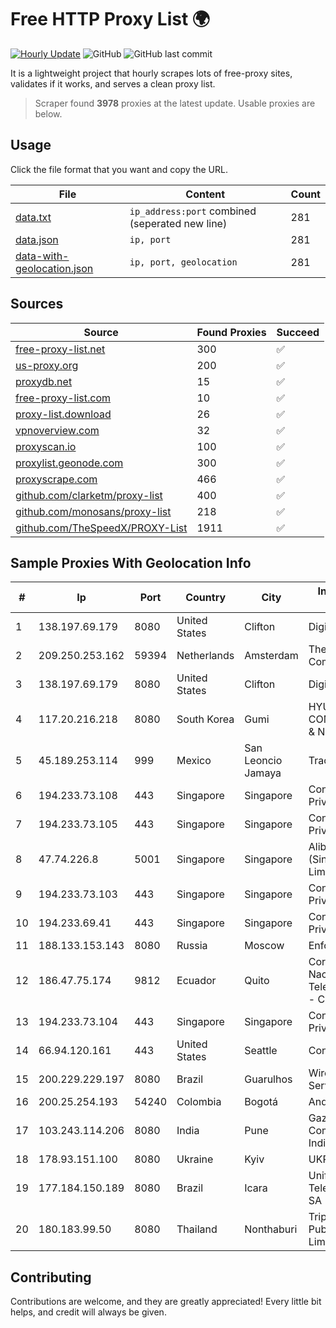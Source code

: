 
# Free HTTP Proxy List 🌍

[![Hourly Update](https://github.com/mertguvencli/http-proxy-list/actions/workflows/main.yml/badge.svg?branch=main)](https://github.com/mertguvencli/http-proxy-list/actions/workflows/main.yml)
![GitHub](https://img.shields.io/github/license/mertguvencli/http-proxy-list)
![GitHub last commit](https://img.shields.io/github/last-commit/mertguvencli/http-proxy-list)

It is a lightweight project that hourly scrapes lots of free-proxy sites, validates if it works, and serves a clean proxy list.


> Scraper found **3978** proxies at the latest update. Usable proxies are below.

## Usage

Click the file format that you want and copy the URL.


|File|Content|Count|
|----|-------|-----|
|[data.txt](https://raw.githubusercontent.com/mertguvencli/http-proxy-list/main/proxy-list/data.txt)|`ip_address:port` combined (seperated new line)|281|
|[data.json](https://raw.githubusercontent.com/mertguvencli/http-proxy-list/main/proxy-list/data.json)|`ip, port`|281|
|[data-with-geolocation.json](https://raw.githubusercontent.com/mertguvencli/http-proxy-list/main/proxy-list/data-with-geolocation.json)|`ip, port, geolocation`|281|

## Sources

|Source|Found Proxies|Succeed|
|------|-------------|-------|
|[free-proxy-list.net](https://free-proxy-list.net)|300|✅|
|[us-proxy.org](https://www.us-proxy.org)|200|✅|
|[proxydb.net](http://proxydb.net)|15|✅|
|[free-proxy-list.com](https://free-proxy-list.com/?page=&port=&type%5B%5D=http&type%5B%5D=https&up_time=0&search=Search)|10|✅|
|[proxy-list.download](https://www.proxy-list.download/HTTP)|26|✅|
|[vpnoverview.com](https://vpnoverview.com/privacy/anonymous-browsing/free-proxy-servers)|32|✅|
|[proxyscan.io](https://www.proxyscan.io)|100|✅|
|[proxylist.geonode.com](https://proxylist.geonode.com/api/proxy-list?limit=300&page=1&sort_by=lastChecked&sort_type=desc&protocols=http,https)|300|✅|
|[proxyscrape.com](https://api.proxyscrape.com/v2/?request=displayproxies&protocol=http&timeout=10000&country=all&ssl=all&anonymity=all)|466|✅|
|[github.com/clarketm/proxy-list](https://raw.githubusercontent.com/clarketm/proxy-list/master/proxy-list-raw.txt)|400|✅|
|[github.com/monosans/proxy-list](https://raw.githubusercontent.com/monosans/proxy-list/main/proxies/http.txt)|218|✅|
|[github.com/TheSpeedX/PROXY-List](https://raw.githubusercontent.com/TheSpeedX/PROXY-List/master/http.txt)|1911|✅|


## Sample Proxies With Geolocation Info

|#|Ip|Port|Country|City|Internet Service Provider|
|-|--|----|-------|----|-------------------------|
|1|138.197.69.179|8080|United States|Clifton|DigitalOcean, LLC|
|2|209.250.253.162|59394|Netherlands|Amsterdam|The Constant Company|
|3|138.197.69.179|8080|United States|Clifton|DigitalOcean, LLC|
|4|117.20.216.218|8080|South Korea|Gumi|HYUNDAI COMMUNICATIONS & NETWORK|
|5|45.189.253.114|999|Mexico|San Leoncio Jamaya|Tracered SA De CV|
|6|194.233.73.108|443|Singapore|Singapore|Contabo Asia Private Limited|
|7|194.233.73.105|443|Singapore|Singapore|Contabo Asia Private Limited|
|8|47.74.226.8|5001|Singapore|Singapore|Alibaba Cloud (Singapore) Private Limited|
|9|194.233.73.103|443|Singapore|Singapore|Contabo Asia Private Limited|
|10|194.233.69.41|443|Singapore|Singapore|Contabo Asia Private Limited|
|11|188.133.153.143|8080|Russia|Moscow|Enforta-MSK|
|12|186.47.75.174|9812|Ecuador|Quito|Corporacion Nacional De Telecomunicaciones - CNT EP|
|13|194.233.73.104|443|Singapore|Singapore|Contabo Asia Private Limited|
|14|66.94.120.161|443|United States|Seattle|Contabo Inc.|
|15|200.229.229.197|8080|Brazil|Guarulhos|Wireless Comm Services LTDA|
|16|200.25.254.193|54240|Colombia|Bogotá|Andinet ON Line|
|17|103.243.114.206|8080|India|Pune|Gazon Communications India Limited|
|18|178.93.151.100|8080|Ukraine|Kyiv|UKRTELECOM|
|19|177.184.150.189|8080|Brazil|Icara|Unifique TelecomunicaÔÔes SA|
|20|180.183.99.50|8080|Thailand|Nonthaburi|Triple T Broadband Public Company Limited|



## Contributing

Contributions are welcome, and they are greatly appreciated! Every
little bit helps, and credit will always be given.

